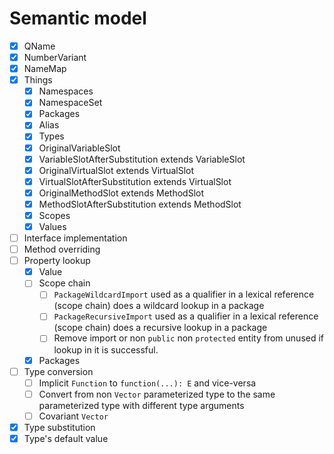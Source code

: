 # Semantic model

* [x] QName
* [x] NumberVariant
* [x] NameMap
* [x] Things
  * [x] Namespaces
  * [x] NamespaceSet
  * [x] Packages
  * [x] Alias
  * [x] Types
  * [x] OriginalVariableSlot
  * [x] VariableSlotAfterSubstitution extends VariableSlot
  * [x] OriginalVirtualSlot extends VirtualSlot
  * [x] VirtualSlotAfterSubstitution extends VirtualSlot
  * [x] OriginalMethodSlot extends MethodSlot
  * [x] MethodSlotAfterSubstitution extends MethodSlot
  * [x] Scopes
  * [x] Values
* [ ] Interface implementation
* [ ] Method overriding
* [ ] Property lookup
  * [x] Value
  * [ ] Scope chain
    * [ ] `PackageWildcardImport` used as a qualifier in a lexical reference (scope chain) does a wildcard lookup in a package
    * [ ] `PackageRecursiveImport` used as a qualifier in a lexical reference (scope chain) does a recursive lookup in a package
    * [ ] Remove import or non `public` non `protected` entity from unused if lookup in it is successful.
  * [x] Packages
* [ ] Type conversion
  * [ ] Implicit `Function` to `function(...): E` and vice-versa
  * [ ] Convert from non `Vector` parameterized type to the same parameterized type with different type arguments
  * [ ] Covariant `Vector`
* [x] Type substitution
* [x] Type's default value